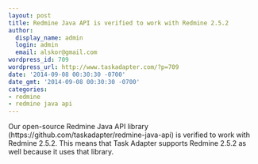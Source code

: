 ```yaml
---
layout: post
title: Redmine Java API is verified to work with Redmine 2.5.2
author:
  display_name: admin
  login: admin
  email: alskor@gmail.com
wordpress_id: 709
wordpress_url: http://www.taskadapter.com/?p=709
date: '2014-09-08 00:30:30 -0700'
date_gmt: '2014-09-08 00:30:30 -0700'
categories:
- redmine
- redmine java api
---
```

<p>Our open-source Redmine Java API library (https://github.com/taskadapter/redmine-java-api) is verified to work with Redmine 2.5.2. This means that Task Adapter supports Redmine 2.5.2 as well because it uses that library.</p>
